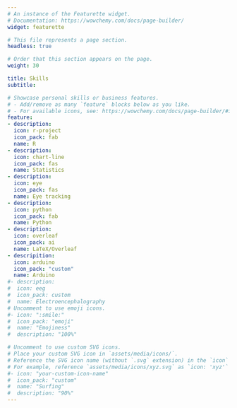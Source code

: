 ```yaml
---
# An instance of the Featurette widget.
# Documentation: https://wowchemy.com/docs/page-builder/
widget: featurette

# This file represents a page section.
headless: true

# Order that this section appears on the page.
weight: 30

title: Skills
subtitle:

# Showcase personal skills or business features.
# - Add/remove as many `feature` blocks below as you like.
# - For available icons, see: https://wowchemy.com/docs/page-builder/#icons
feature:
- description: 
  icon: r-project
  icon_pack: fab
  name: R
- description: 
  icon: chart-line
  icon_pack: fas
  name: Statistics
- description: 
  icon: eye
  icon_pack: fas
  name: Eye tracking
- description:
  icon: python
  icon_pack: fab
  name: Python
- description:
  icon: overleaf
  icon_pack: ai
  name: LaTeX/Overleaf
- descripition:
  icon: arduino
  icon_pack: "custom"
  name: Arduino
#- description: 
#  icon: eeg
#  icon_pack: custom
#  name: Electroencephalography
# Uncomment to use emoji icons.
#- icon: ":smile:"
#  icon_pack: "emoji"
#  name: "Emojiness"
#  description: "100%"  

# Uncomment to use custom SVG icons.
# Place your custom SVG icon in `assets/media/icons/`.
# Reference the SVG icon name (without `.svg` extension) in the `icon` field.
# For example, reference `assets/media/icons/xyz.svg` as `icon: 'xyz'`
#- icon: "your-custom-icon-name"
#  icon_pack: "custom"
#  name: "Surfing"
#  description: "90%"
---
```


